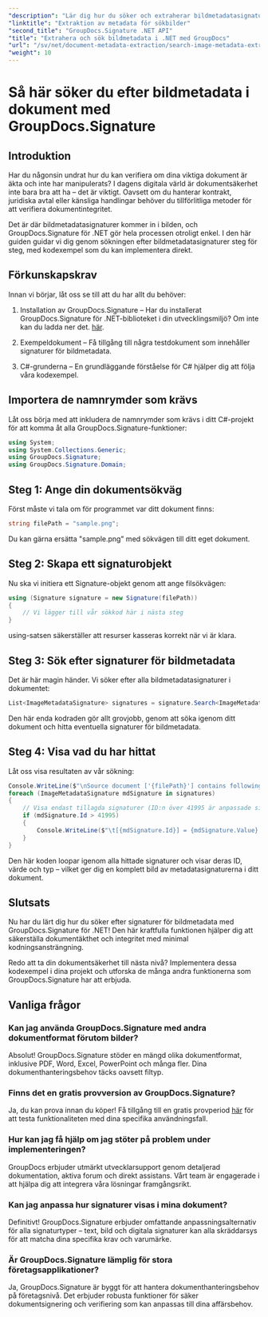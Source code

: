 ```yaml
---
"description": "Lär dig hur du söker och extraherar bildmetadatasignaturer i dokument med GroupDocs.Signature för .NET. Öka dokumentsäkerheten och autenticiteten på bara några minuter."
"linktitle": "Extraktion av metadata för sökbilder"
"second_title": "GroupDocs.Signature .NET API"
"title": "Extrahera och sök bildmetadata i .NET med GroupDocs"
"url": "/sv/net/document-metadata-extraction/search-image-metadata-extraction/"
"weight": 10
---
```


# Så här söker du efter bildmetadata i dokument med GroupDocs.Signature

## Introduktion

Har du någonsin undrat hur du kan verifiera om dina viktiga dokument är äkta och inte har manipulerats? I dagens digitala värld är dokumentsäkerhet inte bara bra att ha – det är viktigt. Oavsett om du hanterar kontrakt, juridiska avtal eller känsliga handlingar behöver du tillförlitliga metoder för att verifiera dokumentintegritet.

Det är där bildmetadatasignaturer kommer in i bilden, och GroupDocs.Signature för .NET gör hela processen otroligt enkel. I den här guiden guidar vi dig genom sökningen efter bildmetadatasignaturer steg för steg, med kodexempel som du kan implementera direkt.

## Förkunskapskrav

Innan vi börjar, låt oss se till att du har allt du behöver:

1. Installation av GroupDocs.Signature – Har du installerat GroupDocs.Signature för .NET-biblioteket i din utvecklingsmiljö? Om inte kan du ladda ner det. [här](https://releases.groupdocs.com/signature/net/).

2. Exempeldokument – Få tillgång till några testdokument som innehåller signaturer för bildmetadata.

3. C#-grunderna – En grundläggande förståelse för C# hjälper dig att följa våra kodexempel.

## Importera de namnrymder som krävs

Låt oss börja med att inkludera de namnrymder som krävs i ditt C#-projekt för att komma åt alla GroupDocs.Signature-funktioner:

```csharp
using System;
using System.Collections.Generic;
using GroupDocs.Signature;
using GroupDocs.Signature.Domain;
```

## Steg 1: Ange din dokumentsökväg

Först måste vi tala om för programmet var ditt dokument finns:

```csharp
string filePath = "sample.png";
```

Du kan gärna ersätta "sample.png" med sökvägen till ditt eget dokument.

## Steg 2: Skapa ett signaturobjekt

Nu ska vi initiera ett Signature-objekt genom att ange filsökvägen:

```csharp
using (Signature signature = new Signature(filePath))
{
    // Vi lägger till vår sökkod här i nästa steg
}
```

using-satsen säkerställer att resurser kasseras korrekt när vi är klara.

## Steg 3: Sök efter signaturer för bildmetadata

Det är här magin händer. Vi söker efter alla bildmetadatasignaturer i dokumentet:

```csharp
List<ImageMetadataSignature> signatures = signature.Search<ImageMetadataSignature>(SignatureType.Metadata);
```

Den här enda kodraden gör allt grovjobb, genom att söka igenom ditt dokument och hitta eventuella signaturer för bildmetadata.

## Steg 4: Visa vad du har hittat

Låt oss visa resultaten av vår sökning:

```csharp
Console.WriteLine($"\nSource document ['{filePath}'] contains following signatures.");
foreach (ImageMetadataSignature mdSignature in signatures)
{
    // Visa endast tillagda signaturer (ID:n över 41995 är anpassade signaturer)
    if (mdSignature.Id > 41995)
    {
        Console.WriteLine($"\t[{mdSignature.Id}] = {mdSignature.Value} ({mdSignature.Type})");
    }
}
```

Den här koden loopar igenom alla hittade signaturer och visar deras ID, värde och typ – vilket ger dig en komplett bild av metadatasignaturerna i ditt dokument.

## Slutsats

Nu har du lärt dig hur du söker efter signaturer för bildmetadata med GroupDocs.Signature för .NET! Den här kraftfulla funktionen hjälper dig att säkerställa dokumentäkthet och integritet med minimal kodningsansträngning.

Redo att ta din dokumentsäkerhet till nästa nivå? Implementera dessa kodexempel i dina projekt och utforska de många andra funktionerna som GroupDocs.Signature har att erbjuda.

## Vanliga frågor

### Kan jag använda GroupDocs.Signature med andra dokumentformat förutom bilder?

Absolut! GroupDocs.Signature stöder en mängd olika dokumentformat, inklusive PDF, Word, Excel, PowerPoint och många fler. Dina dokumenthanteringsbehov täcks oavsett filtyp.

### Finns det en gratis provversion av GroupDocs.Signature?

Ja, du kan prova innan du köper! Få tillgång till en gratis provperiod [här](https://releases.groupdocs.com/) för att testa funktionaliteten med dina specifika användningsfall.

### Hur kan jag få hjälp om jag stöter på problem under implementeringen?

GroupDocs erbjuder utmärkt utvecklarsupport genom detaljerad dokumentation, aktiva forum och direkt assistans. Vårt team är engagerade i att hjälpa dig att integrera våra lösningar framgångsrikt.

### Kan jag anpassa hur signaturer visas i mina dokument?

Definitivt! GroupDocs.Signature erbjuder omfattande anpassningsalternativ för alla signaturtyper – text, bild och digitala signaturer kan alla skräddarsys för att matcha dina specifika krav och varumärke.

### Är GroupDocs.Signature lämplig för stora företagsapplikationer?

Ja, GroupDocs.Signature är byggt för att hantera dokumenthanteringsbehov på företagsnivå. Det erbjuder robusta funktioner för säker dokumentsignering och verifiering som kan anpassas till dina affärsbehov.